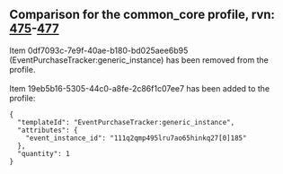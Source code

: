 ## Comparison for the common_core profile, rvn: [475](https://github.com/PRO100KatYT/FortniteProfileRevisions/tree/main/profiles/common_core/475%20common_core.json)-[477](https://github.com/PRO100KatYT/FortniteProfileRevisions/tree/main/profiles/common_core/477%20common_core.json)

Item 0df7093c-7e9f-40ae-b180-bd025aee6b95 (EventPurchaseTracker:generic_instance) has been removed from the profile.
<br><br>
Item 19eb5b16-5305-44c0-a8fe-2c86f1c07ee7 has been added to the profile:

```
{
  "templateId": "EventPurchaseTracker:generic_instance",
  "attributes": {
    "event_instance_id": "111q2qmp495lru7ao65hinkq27[0]185"
  },
  "quantity": 1
}
```

<br><br>
